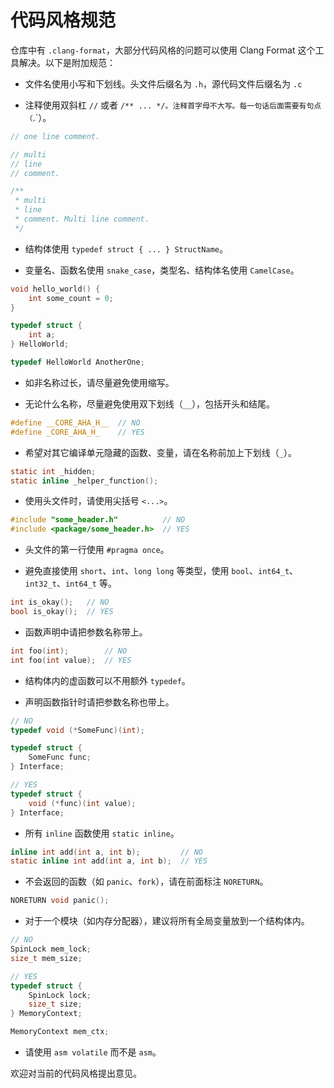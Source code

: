 # 代码风格规范

仓库中有 `.clang-format`，大部分代码风格的问题可以使用 Clang Format 这个工具解决。以下是附加规范：

* 文件名使用小写和下划线。头文件后缀名为 `.h`，源代码文件后缀名为 `.c`

* 注释使用双斜杠 `//` 或者 `/** ... */。注释首字母不大写。每一句话后面需要有句点（`.`）。

```c
// one line comment.

// multi
// line
// comment.

/**
 * multi
 * line
 * comment. Multi line comment.
 */
```

* 结构体使用 `typedef struct { ... } StructName`。

* 变量名、函数名使用 `snake_case`，类型名、结构体名使用 `CamelCase`。

```c
void hello_world() {
    int some_count = 0;
}

typedef struct {
    int a;
} HelloWorld;

typedef HelloWorld AnotherOne;
```

* 如非名称过长，请尽量避免使用缩写。

* 无论什么名称，尽量避免使用双下划线（`__`），包括开头和结尾。

```c
#define __CORE_AHA_H__  // NO
#define _CORE_AHA_H_    // YES
```

* 希望对其它编译单元隐藏的函数、变量，请在名称前加上下划线（`_`）。

```c
static int _hidden;
static inline _helper_function();
```

* 使用头文件时，请使用尖括号 `<...>`。

```c
#include "some_header.h"          // NO
#include <package/some_header.h>  // YES
```

* 头文件的第一行使用 `#pragma once`。

* 避免直接使用 `short`、`int`、`long long` 等类型，使用 `bool`、`int64_t`、`int32_t`、`int64_t` 等。

```c
int is_okay();   // NO
bool is_okay();  // YES
```

* 函数声明中请把参数名称带上。

```c
int foo(int);        // NO
int foo(int value);  // YES
```

* 结构体内的虚函数可以不用额外 `typedef`。

* 声明函数指针时请把参数名称也带上。

```c
// NO
typedef void (*SomeFunc)(int);

typedef struct {
    SomeFunc func;
} Interface;

// YES
typedef struct {
    void (*func)(int value);
} Interface;
```

* 所有 `inline` 函数使用 `static inline`。

```c
inline int add(int a, int b);         // NO
static inline int add(int a, int b);  // YES
```

* 不会返回的函数（如 `panic`、`fork`），请在前面标注 `NORETURN`。

```c
NORETURN void panic();
```

* 对于一个模块（如内存分配器），建议将所有全局变量放到一个结构体内。

```c
// NO
SpinLock mem_lock;
size_t mem_size;

// YES
typedef struct {
    SpinLock lock;
    size_t size;
} MemoryContext;

MemoryContext mem_ctx;
```

* 请使用 `asm volatile` 而不是 `asm`。

欢迎对当前的代码风格提出意见。
